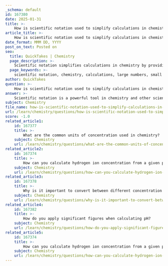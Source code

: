 ```yaml
---
_schema: default
id: 167380
date: 2025-01-31
title: >-
    How is scientific notation used to simplify calculations in chemistry?
article_title: >-
    How is scientific notation used to simplify calculations in chemistry?
date_format: MMM DD, YYYY
post_on_text: Posted on
seo:
  title: QuickTakes | Chemistry
  page_description: >-
    Scientific notation simplifies calculations in chemistry by providing a compact representation for large and small numbers, facilitating mathematical operations and enhancing clarity and precision in scientific communication.
  page_keywords: >-
    scientific notation, chemistry, calculations, large numbers, small numbers, compact representation, ease of calculation, significant figures, concentration, communication
author: QuickTakes
question: >-
    How is scientific notation used to simplify calculations in chemistry?
answer: >-
    Scientific notation is a powerful tool in chemistry and other scientific fields for simplifying calculations involving very large or very small numbers. It allows scientists to express these numbers in a compact form, making it easier to perform mathematical operations and compare values without the clutter of numerous zeros.\n\n### Key Benefits of Scientific Notation in Chemistry:\n\n1. **Compact Representation**: Scientific notation expresses numbers as a product of a coefficient and a power of ten. For example, the number 0.000215 can be written as:\n   $$\n   2.15 \times 10^{-4}\n   $$\n   This format is much easier to read and work with than the full decimal representation.\n\n2. **Ease of Calculation**: When performing calculations, especially multiplication and division, scientific notation simplifies the process. For instance, multiplying two numbers in scientific notation involves multiplying their coefficients and adding their exponents:\n   $$\n   (a \times 10^m) \times (b \times 10^n) = (a \times b) \times 10^{m+n}\n   $$\n\n3. **Handling Small Concentrations**: In chemistry, concentrations of solutions can often be very small, such as in the case of molarity. For example, a concentration of 0.000001 M can be expressed as:\n   $$\n   1.0 \times 10^{-6} \text{ M}\n   $$\n   This makes it easier to communicate and manipulate these values in calculations.\n\n4. **Significant Figures**: Scientific notation inherently emphasizes significant figures, which are crucial in scientific measurements. The coefficient in scientific notation can be adjusted to reflect the precision of the measurement, ensuring clarity in communication.\n\n5. **Comparison of Magnitudes**: Scientific notation allows for quick comparisons between very large and very small numbers. For example, comparing $1.0 \times 10^6$ (1,000,000) and $1.0 \times 10^{-6}$ (0.000001) is straightforward, as the powers of ten clearly indicate their relative sizes.\n\n### Conclusion\n\nIn summary, scientific notation is essential in chemistry for simplifying the representation and calculation of large and small numbers. It enhances clarity, precision, and efficiency in scientific communication, making it easier for chemists to interpret and manipulate data effectively.
subject: Chemistry
file_name: how-is-scientific-notation-used-to-simplify-calculations-in-chemistry.md
url: /learn/chemistry/questions/how-is-scientific-notation-used-to-simplify-calculations-in-chemistry
score: -1.0
related_article1:
    id: 167377
    title: >-
        What are the common units of concentration used in chemistry?
    subject: Chemistry
    url: /learn/chemistry/questions/what-are-the-common-units-of-concentration-used-in-chemistry
related_article2:
    id: 167374
    title: >-
        How can you calculate hydrogen ion concentration from a given pH value?
    subject: Chemistry
    url: /learn/chemistry/questions/how-can-you-calculate-hydrogen-ion-concentration-from-a-given-ph-value
related_article3:
    id: 167378
    title: >-
        Why is it important to convert between different concentration units?
    subject: Chemistry
    url: /learn/chemistry/questions/why-is-it-important-to-convert-between-different-concentration-units
related_article4:
    id: 167382
    title: >-
        How do you apply significant figures when calculating pH?
    subject: Chemistry
    url: /learn/chemistry/questions/how-do-you-apply-significant-figures-when-calculating-ph
related_article5:
    id: 167374
    title: >-
        How can you calculate hydrogen ion concentration from a given pH value?
    subject: Chemistry
    url: /learn/chemistry/questions/how-can-you-calculate-hydrogen-ion-concentration-from-a-given-ph-value
---
```


&nbsp;